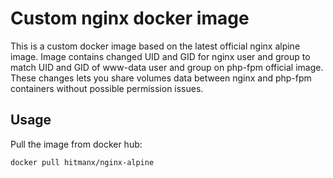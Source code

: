 # Custom nginx docker image
This is a custom docker image based on the latest official nginx alpine image. Image contains changed UID and GID for nginx user and group to match UID and GID of www-data user and group on php-fpm official image. These changes lets you share volumes data between nginx and php-fpm containers without possible permission issues.
## Usage
Pull the image from docker hub:
```
docker pull hitmanx/nginx-alpine
```
